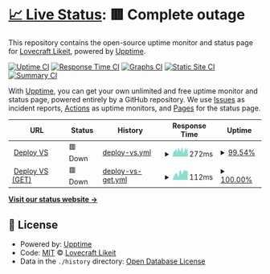 # [📈 Live Status](https://olivrae.github.io/upptime): <!--live status--> **🟥 Complete outage**

This repository contains the open-source uptime monitor and status page for [Lovecraft Likeit](https://t.me/OliveiraWS), powered by [Upptime](https://github.com/upptime/upptime).

[![Uptime CI](https://github.com/olivrae/upptime/workflows/Uptime%20CI/badge.svg)](https://github.com/olivrae/upptime/actions?query=workflow%3A%22Uptime+CI%22)
[![Response Time CI](https://github.com/olivrae/upptime/workflows/Response%20Time%20CI/badge.svg)](https://github.com/olivrae/upptime/actions?query=workflow%3A%22Response+Time+CI%22)
[![Graphs CI](https://github.com/olivrae/upptime/workflows/Graphs%20CI/badge.svg)](https://github.com/olivrae/upptime/actions?query=workflow%3A%22Graphs+CI%22)
[![Static Site CI](https://github.com/olivrae/upptime/workflows/Static%20Site%20CI/badge.svg)](https://github.com/olivrae/upptime/actions?query=workflow%3A%22Static+Site+CI%22)
[![Summary CI](https://github.com/olivrae/upptime/workflows/Summary%20CI/badge.svg)](https://github.com/olivrae/upptime/actions?query=workflow%3A%22Summary+CI%22)

With [Upptime](https://upptime.js.org), you can get your own unlimited and free uptime monitor and status page, powered entirely by a GitHub repository. We use [Issues](https://github.com/olivrae/upptime/issues) as incident reports, [Actions](https://github.com/olivrae/upptime/actions) as uptime monitors, and [Pages](https://olivrae.github.io/upptime) for the status page.

<!--start: status pages-->
<!-- This summary is generated by Upptime (https://github.com/upptime/upptime) -->
<!-- Do not edit this manually, your changes will be overwritten -->
<!-- prettier-ignore -->
| URL | Status | History | Response Time | Uptime |
| --- | ------ | ------- | ------------- | ------ |
| <img alt="" src="https://favicons.githubusercontent.com/heroku-vscode-production-409e.up.railway.app" height="13"> [Deploy VS](https://heroku-vscode-production-409e.up.railway.app/) | 🟥 Down | [deploy-vs.yml](https://github.com/olivrae/upptime/commits/HEAD/history/deploy-vs.yml) | <details><summary><img alt="Response time graph" src="./graphs/deploy-vs/response-time-week.png" height="20"> 272ms</summary><br><a href="https://olivrae.github.io/upptime/history/deploy-vs"><img alt="Response time 283" src="https://img.shields.io/endpoint?url=https%3A%2F%2Fraw.githubusercontent.com%2Folivrae%2Fupptime%2FHEAD%2Fapi%2Fdeploy-vs%2Fresponse-time.json"></a><br><a href="https://olivrae.github.io/upptime/history/deploy-vs"><img alt="24-hour response time 236" src="https://img.shields.io/endpoint?url=https%3A%2F%2Fraw.githubusercontent.com%2Folivrae%2Fupptime%2FHEAD%2Fapi%2Fdeploy-vs%2Fresponse-time-day.json"></a><br><a href="https://olivrae.github.io/upptime/history/deploy-vs"><img alt="7-day response time 272" src="https://img.shields.io/endpoint?url=https%3A%2F%2Fraw.githubusercontent.com%2Folivrae%2Fupptime%2FHEAD%2Fapi%2Fdeploy-vs%2Fresponse-time-week.json"></a><br><a href="https://olivrae.github.io/upptime/history/deploy-vs"><img alt="30-day response time 298" src="https://img.shields.io/endpoint?url=https%3A%2F%2Fraw.githubusercontent.com%2Folivrae%2Fupptime%2FHEAD%2Fapi%2Fdeploy-vs%2Fresponse-time-month.json"></a><br><a href="https://olivrae.github.io/upptime/history/deploy-vs"><img alt="1-year response time 283" src="https://img.shields.io/endpoint?url=https%3A%2F%2Fraw.githubusercontent.com%2Folivrae%2Fupptime%2FHEAD%2Fapi%2Fdeploy-vs%2Fresponse-time-year.json"></a></details> | <details><summary><a href="https://olivrae.github.io/upptime/history/deploy-vs">99.54%</a></summary><a href="https://olivrae.github.io/upptime/history/deploy-vs"><img alt="All-time uptime 99.82%" src="https://img.shields.io/endpoint?url=https%3A%2F%2Fraw.githubusercontent.com%2Folivrae%2Fupptime%2FHEAD%2Fapi%2Fdeploy-vs%2Fuptime.json"></a><br><a href="https://olivrae.github.io/upptime/history/deploy-vs"><img alt="24-hour uptime 98.21%" src="https://img.shields.io/endpoint?url=https%3A%2F%2Fraw.githubusercontent.com%2Folivrae%2Fupptime%2FHEAD%2Fapi%2Fdeploy-vs%2Fuptime-day.json"></a><br><a href="https://olivrae.github.io/upptime/history/deploy-vs"><img alt="7-day uptime 99.54%" src="https://img.shields.io/endpoint?url=https%3A%2F%2Fraw.githubusercontent.com%2Folivrae%2Fupptime%2FHEAD%2Fapi%2Fdeploy-vs%2Fuptime-week.json"></a><br><a href="https://olivrae.github.io/upptime/history/deploy-vs"><img alt="30-day uptime 99.76%" src="https://img.shields.io/endpoint?url=https%3A%2F%2Fraw.githubusercontent.com%2Folivrae%2Fupptime%2FHEAD%2Fapi%2Fdeploy-vs%2Fuptime-month.json"></a><br><a href="https://olivrae.github.io/upptime/history/deploy-vs"><img alt="1-year uptime 99.82%" src="https://img.shields.io/endpoint?url=https%3A%2F%2Fraw.githubusercontent.com%2Folivrae%2Fupptime%2FHEAD%2Fapi%2Fdeploy-vs%2Fuptime-year.json"></a></details>
| <img alt="" src="https://favicons.githubusercontent.com/heroku-vscode-production-409e.up.railway.app" height="13"> [Deploy VS (GET)](https://heroku-vscode-production-409e.up.railway.app/) | 🟥 Down | [deploy-vs-get.yml](https://github.com/olivrae/upptime/commits/HEAD/history/deploy-vs-get.yml) | <details><summary><img alt="Response time graph" src="./graphs/deploy-vs-get/response-time-week.png" height="20"> 112ms</summary><br><a href="https://olivrae.github.io/upptime/history/deploy-vs-get"><img alt="Response time 104" src="https://img.shields.io/endpoint?url=https%3A%2F%2Fraw.githubusercontent.com%2Folivrae%2Fupptime%2FHEAD%2Fapi%2Fdeploy-vs-get%2Fresponse-time.json"></a><br><a href="https://olivrae.github.io/upptime/history/deploy-vs-get"><img alt="24-hour response time 134" src="https://img.shields.io/endpoint?url=https%3A%2F%2Fraw.githubusercontent.com%2Folivrae%2Fupptime%2FHEAD%2Fapi%2Fdeploy-vs-get%2Fresponse-time-day.json"></a><br><a href="https://olivrae.github.io/upptime/history/deploy-vs-get"><img alt="7-day response time 112" src="https://img.shields.io/endpoint?url=https%3A%2F%2Fraw.githubusercontent.com%2Folivrae%2Fupptime%2FHEAD%2Fapi%2Fdeploy-vs-get%2Fresponse-time-week.json"></a><br><a href="https://olivrae.github.io/upptime/history/deploy-vs-get"><img alt="30-day response time 114" src="https://img.shields.io/endpoint?url=https%3A%2F%2Fraw.githubusercontent.com%2Folivrae%2Fupptime%2FHEAD%2Fapi%2Fdeploy-vs-get%2Fresponse-time-month.json"></a><br><a href="https://olivrae.github.io/upptime/history/deploy-vs-get"><img alt="1-year response time 104" src="https://img.shields.io/endpoint?url=https%3A%2F%2Fraw.githubusercontent.com%2Folivrae%2Fupptime%2FHEAD%2Fapi%2Fdeploy-vs-get%2Fresponse-time-year.json"></a></details> | <details><summary><a href="https://olivrae.github.io/upptime/history/deploy-vs-get">100.00%</a></summary><a href="https://olivrae.github.io/upptime/history/deploy-vs-get"><img alt="All-time uptime 99.90%" src="https://img.shields.io/endpoint?url=https%3A%2F%2Fraw.githubusercontent.com%2Folivrae%2Fupptime%2FHEAD%2Fapi%2Fdeploy-vs-get%2Fuptime.json"></a><br><a href="https://olivrae.github.io/upptime/history/deploy-vs-get"><img alt="24-hour uptime 100.00%" src="https://img.shields.io/endpoint?url=https%3A%2F%2Fraw.githubusercontent.com%2Folivrae%2Fupptime%2FHEAD%2Fapi%2Fdeploy-vs-get%2Fuptime-day.json"></a><br><a href="https://olivrae.github.io/upptime/history/deploy-vs-get"><img alt="7-day uptime 100.00%" src="https://img.shields.io/endpoint?url=https%3A%2F%2Fraw.githubusercontent.com%2Folivrae%2Fupptime%2FHEAD%2Fapi%2Fdeploy-vs-get%2Fuptime-week.json"></a><br><a href="https://olivrae.github.io/upptime/history/deploy-vs-get"><img alt="30-day uptime 99.86%" src="https://img.shields.io/endpoint?url=https%3A%2F%2Fraw.githubusercontent.com%2Folivrae%2Fupptime%2FHEAD%2Fapi%2Fdeploy-vs-get%2Fuptime-month.json"></a><br><a href="https://olivrae.github.io/upptime/history/deploy-vs-get"><img alt="1-year uptime 99.90%" src="https://img.shields.io/endpoint?url=https%3A%2F%2Fraw.githubusercontent.com%2Folivrae%2Fupptime%2FHEAD%2Fapi%2Fdeploy-vs-get%2Fuptime-year.json"></a></details>

<!--end: status pages-->

[**Visit our status website →**](https://olivrae.github.io/upptime)

## 📄 License

- Powered by: [Upptime](https://github.com/upptime/upptime)
- Code: [MIT](./LICENSE) © [Lovecraft Likeit](https://t.me/OliveiraWS)
- Data in the `./history` directory: [Open Database License](https://opendatacommons.org/licenses/odbl/1-0/)
